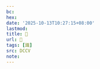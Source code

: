 ```yaml
---
bc:
hex:
date: '2025-10-13T10:27:15+08:00'
lastmod:
title: 􁳑
url: 􁳑
tags: [識]
src: DCCV
note:
---
```


